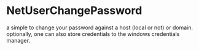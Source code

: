 # NetUserChangePassword
a simple to change your password against a host (local or not) or domain.<br/>
optionally, one can also store credentials to the windows credentials manager.
